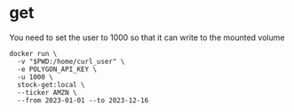 # get


You need to set the user to 1000 so that it can write to the mounted volume

```
docker run \
  -v "$PWD:/home/curl_user" \
  -e POLYGON_API_KEY \
  -u 1000 \
  stock-get:local \
  --ticker AMZN \
  --from 2023-01-01 --to 2023-12-16
```